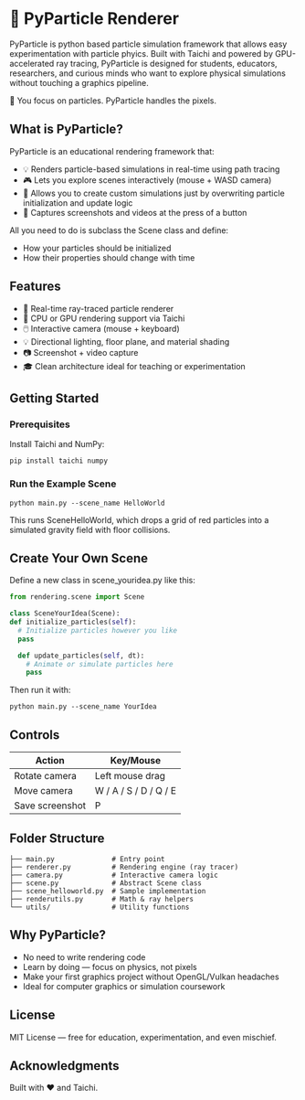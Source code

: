 
🌠 PyParticle Renderer
======================

PyParticle is python based particle simulation framework that allows easy experimentation with particle phyics. Built with Taichi and powered by GPU-accelerated ray tracing, PyParticle is designed for students, educators, researchers, and curious minds who want to explore physical simulations without touching a graphics pipeline.

🎯 You focus on particles. PyParticle handles the pixels.

What is PyParticle?
-------------------

PyParticle is an educational rendering framework that:
- 💡 Renders particle-based simulations in real-time using path tracing
- 🎮 Lets you explore scenes interactively (mouse + WASD camera)
- 🧪 Allows you to create custom simulations just by overwriting particle initialization and update logic
- 🎥 Captures screenshots and videos at the press of a button

All you need to do is subclass the Scene class and define:
- How your particles should be initialized
- How their properties should change with time

Features
--------

- 🧱 Real-time ray-traced particle renderer
- 🔧 CPU or GPU rendering support via Taichi
- 🖱️ Interactive camera (mouse + keyboard)
- 💡 Directional lighting, floor plane, and material shading
- 📷 Screenshot + video capture
- 🎓 Clean architecture ideal for teaching or experimentation

Getting Started
---------------

### Prerequisites
Install Taichi and NumPy:

    pip install taichi numpy

### Run the Example Scene

    python main.py --scene_name HelloWorld

This runs SceneHelloWorld, which drops a grid of red particles into a simulated gravity field with floor collisions.

Create Your Own Scene
---------------------

Define a new class in scene_youridea.py like this:

```python
from rendering.scene import Scene

class SceneYourIdea(Scene):
def initialize_particles(self):
  # Initialize particles however you like
  pass

  def update_particles(self, dt):
    # Animate or simulate particles here
    pass
```

Then run it with:

    python main.py --scene_name YourIdea

Controls
--------

| Action           | Key/Mouse        |
|------------------|------------------|
| Rotate camera    | Left mouse drag  |
| Move camera      | W / A / S / D / Q / E |
| Save screenshot  | P                |

Folder Structure
----------------

    ├── main.py              # Entry point
    ├── renderer.py          # Rendering engine (ray tracer)
    ├── camera.py            # Interactive camera logic
    ├── scene.py             # Abstract Scene class
    ├── scene_helloworld.py  # Sample implementation
    ├── renderutils.py       # Math & ray helpers
    └── utils/               # Utility functions

Why PyParticle?
---------------

- No need to write rendering code
- Learn by doing — focus on physics, not pixels
- Make your first graphics project without OpenGL/Vulkan headaches
- Ideal for computer graphics or simulation coursework

License
-------

MIT License — free for education, experimentation, and even mischief.

Acknowledgments
---------------

Built with ❤️ and Taichi.
